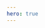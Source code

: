 ```yaml
---
hero: true
---
```


<script setup>
	import HomePage from "./components/HomePage.vue";
</script>

<HomePage>
	<template v-slot:bio>
	<p>
        Greetings!
    </p>
	<p>
		Name's Kostiantyn, I'm a programmer from Ukraine currently residing in Bratislava, Slovakia. 
	</p>
	<p>
		This website contains an overview of my work and experience (<a href="/projects/">projects</a>, <a href="/papers/">papers</a>), as well as an assortment of condensed <a href="#">highlights</a> from the web development seminars I've been teaching at <a href="https://www.fiit.stuba.sk/en.html">FIIT STU</a>.
	</p>
	</template>
</HomePage>
